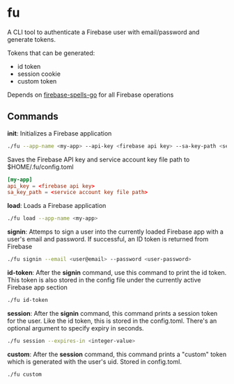 # fu

A CLI tool to authenticate a Firebase user with email/password and generate tokens.

Tokens that can be generated:
- id token
- session cookie
- custom token

Depends on [firebase-spells-go](https://github.com/replmade/firebase-spells-go) for all Firebase operations

## Commands

**init**: Initializes a Firebase application
```bash
./fu --app-name <my-app> --api-key <firebase api key> --sa-key-path <service account key file path>
```

Saves the Firebase API key and service account key file path to $HOME/.fu/config.toml
```toml
[my-app]
api_key = <firebase api key>
sa_key_path = <service account key file path>
```

**load**: Loads a Firebase application
```bash
./fu load --app-name <my-app>
```

**signin**: Attemps to sign a user into the currently loaded Firebase app with a user's email and password. If successful, an ID token is returned from Firebase
```bash
./fu signin --email <user@email> --password <user-password>
```

**id-token**: After the **signin** command, use this command to print the id token. This token is also stored in the config file under the currently active Firebase app section
```bash
./fu id-token
```

**session**: After the **signin** command, this command prints a session token for the user. Like the id token, this is stored in the config.toml. There's an optional argument to specify expiry in seconds.
```bash
./fu session --expires-in <integer-value>
```

**custom**: After the **session** command, this command prints a "custom" token which is generated with the user's uid. Stored in config.toml.

```bash
./fu custom
```
